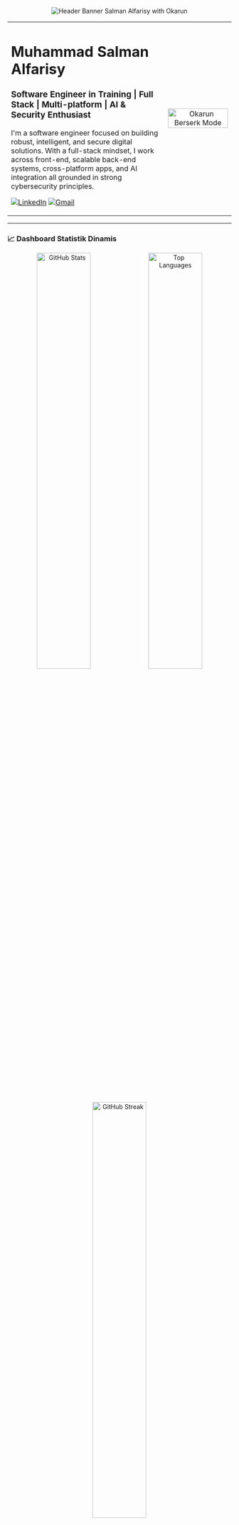 <p align="center">
  <img src="https://i.ibb.co/L5T8N7C/okarun-banner-example.png" alt="Header Banner Salman Alfarisy with Okarun" />
</p>

<table>
  <tr>
    <td width="70%" valign="top">
      <h1 align="left">Muhammad Salman Alfarisy</h1>
      <h3 align="left">Software Engineer in Training | Full Stack | Multi-platform | AI & Security Enthusiast</h3>
      <p align="left">
        I'm a software engineer focused on building robust, intelligent, and secure digital solutions. With a full-stack mindset, I work across front-end, scalable back-end systems, cross-platform apps, and AI integration  all grounded in strong cybersecurity principles.
      </p>
      <p align="left">
        <a href="https://linkedin.com/in/muhsalmanzz/"><img src="https://img.shields.io/badge/LinkedIn-0A66C2.svg?style=for-the-badge&logo=linkedin&logoColor=white" alt="LinkedIn"/></a>
        <a href="muha22169ti@student.nurulfikri.ac.id"><img src="https://img.shields.io/badge/Gmail-D14836.svg?style=for-the-badge&logo=gmail&logoColor=white" alt="Gmail"/></a>
        </p>
    </td>
    <td width="30%" align="center" valign="middle">
      <img src="https://media1.tenor.com/m/b5VIL9g1a9gAAAAC/dandadan-okarun.gif" alt="Okarun Berserk Mode" width="100%"/>
    </td>
  </tr>
</table>

---

### 📈 Dashboard Statistik Dinamis

<p align="center">
  <img src="https://github-readme-stats.vercel.app/api?username=MuhSalmanAlfarisy&show_icons=true&theme=tokyonight&include_all_commits=true&count_private=true" alt="GitHub Stats" width="49%"/>
  <img src="https://github-readme-stats.vercel.app/api/top-langs/?username=MuhSalmanAlfarisy&layout=compact&theme=tokyonight" alt="Top Languages" width="49%"/>
  <br>
  <img src="https://github-readme-streak-stats.herokuapp.com/?user=MuhSalmanAlfarisy&theme=tokyonight" alt="GitHub Streak" width="49%"/>
  </p>

---

### 💻 Tumpukan Teknologi (Tech Stack)

<table width="100%">
  <tr>
    <td align="center" width="33%">
      <strong>Frontend</strong><br>
      <a href="https://skillicons.dev"><img src="https://skillicons.dev/icons?i=html,css,js,typescript,react,nextjs,vue,tailwind" /></a>
    </td>
    <td align="center" width="33%">
      <strong>Backend</strong><br>
      <a href="https://skillicons.dev"><img src="https://skillicons.dev/icons?i=nodejs,express,go,python,fastapi,django" /></a>
    </td>
    <td align="center" width="33%">
      <strong>Mobile & Multi-platform</strong><br>
      <a href="https://skillicons.dev"><img src="https://skillicons.dev/icons?i=flutter,dart,react,kotlin,swift" /></a>
    </td>
  </tr>
  <tr>
    <td align="center" width="33%">
      <strong>AI & Machine Learning</strong><br>
      <a href="https://skillicons.dev"><img src="https://skillicons.dev/icons?i=python,tensorflow,pytorch,sklearn,pandas" /></a>
    </td>
    <td align="center" width="33%">
      <strong>Database</strong><br>
      <a href="https://skillicons.dev"><img src="https://skillicons.dev/icons?i=mysql,postgres,mongodb,redis,sqlite" /></a>
    </td>
    <td align="center" width="33%">
      <strong>DevOps & Tools</strong><br>
      <a href="https://skillicons.dev"><img src="https://skillicons.dev/icons?i=docker,kubernetes,gcp,aws,git,githubactions,figma,vscode" /></a>
    </td>
  </tr>
</table>

---

### 🏆 Gamifikasi & Aktivitas Kontribusi

<p align="center">
  <img src="https://github-profile-trophy.vercel.app/?username=MuhSalmanAlfarisy&theme=tokyonight&row=1&column=7" alt="GitHub Trophies"/>
  <br>
  <img src="https://github-readme-activity-graph.vercel.app/graph?username=MuhSalmanAlfarisy&theme=tokyonight&hide_border=true&line=ffffff&point=ffffff&area=true&area_color=7957d5" alt="Activity Graph"/>
  <br>
  <img src="https://github.com/MuhSalmanAlfarisy/MuhSalmanAlfarisy/blob/output/github-contribution-grid-snake.svg" alt="Snake Game"/>
</p>

---

### ✍️ Postingan Blog Terbaru
<p align="center"><i>Belum ada postingan blog yang ditambahkan. Setup GitHub Actions untuk menampilkannya di sini!</i></p>
---

<p align="center">
  <img src="https://komarev.com/ghpvc/?username=MuhSalmanAlfarisy&label=Profile%20Views&color=0e75b6&style=flat" alt="Profile Views"/>
</p>

